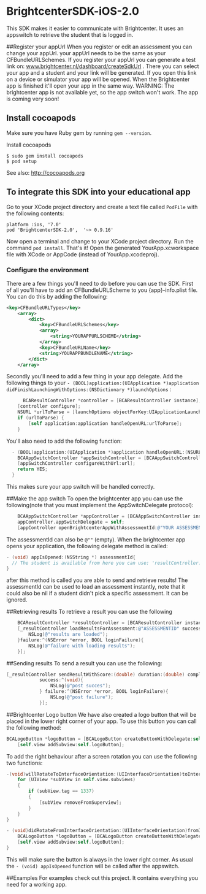 BrightcenterSDK-iOS-2.0
=======================

This SDK makes it easier to communicate with Brightcenter. It uses an appswitch to retrieve the student that is logged in. 

##Register your appUrl
When you register or edit an assessment you can change your appUrl. your appUrl needs to be the same as your CFBundleURLSchemes. If you register your appUrl you can generate a test link on: www.brightcenter.nl/dashboard/createSdkUrl . There you can select your app and a student and your link will be generated. If you open this link on a device or simulator your app will be opened.
When the Brightcenter app is finished it'll open your app in the same way.
WARNING: The brightcenter app is not available yet, so the app switch won't work. The app is coming very soon!

## Install cocoapods

Make sure you have Ruby gem by running `gem --version`.

Install cocoapods

    $ sudo gem install cocoapods
    $ pod setup

See also: http://cocoapods.org


## To integrate this SDK into your educational app

Go to your XCode project directory and create a text file called `PodFile` with the following contents:

    platform :ios, '7.0'
    pod 'BrightcenterSDK-2.0',  '~> 0.9.16'

Now open a terminal and change to your XCode project directory. Run the command `pod install`. That's it!
Open the generated YourApp.xcworkspace file with XCode or AppCode (instead of YourApp.xcodeproj).

### Configure the environment 
There are a few things you'll need to do before you can use the SDK.
First of all you'll have to add an CFBundleURLScheme to you {app}-info.plist file. You can do this by adding the following:

```xml
<key>CFBundleURLTypes</key>
    <array>
        <dict>
            <key>CFBundleURLSchemes</key>
            <array>
                <string>YOURAPPURLSCHEME</string>
            </array>
            <key>CFBundleURLName</key>
            <string>YOURAPPBUNDLENAME</string>
        </dict>
    </array>
```

Secondly you'll need to add a few thing in your app delegate. Add the following things to your `- (BOOL)application:(UIApplication *)application didFinishLaunchingWithOptions:(NSDictionary *)launchOptions` :

```objective-c
      BCAResultController *controller = [BCAResultController instance];
    [controller configure];
    NSURL *urlToParse = [launchOptions objectForKey:UIApplicationLaunchOptionsURLKey];
    if (urlToParse) {
        [self application:application handleOpenURL:urlToParse];
    }
```

You'll also need to add the following function:
```objective-c
  - (BOOL)application:(UIApplication *)application handleOpenURL:(NSURL *)url {
    BCAAppSwitchController *appSwitchController = [BCAAppSwitchController instance];
    [appSwitchController configureWithUrl:url];
    return YES;
  }
```

This makes sure your app switch will be handled correctly.

##Make the app switch
To open the brightcenter app you can use the following(note that you must implement the AppSwitchDelegate protocol):

```objective-c
    BCAAppSwitchController *appController = [BCAAppSwitchController instance];
    appController.appSwitchDelegate = self;
    [appController openBrightcenterAppWithAssessmentId:@"YOUR ASSESSMENT ID" urlScheme:@"YOURURLSCHEME"];
```
The assessmentId can also be `@""` (empty). When the brightcenter app opens your application, the following delegate method is called:
```objective-c
- (void) appIsOpened:(NSString *) assessmentId{
  // The student is available from here you can use: 'resultController.student'
}
```
after this method is called you are able to send and retrieve results! The assessmentId can be used to load an assessment instantly, note that it could also be nil if a student didn't pick a specific assessment. It can be ignored.

##Retrieving results
To retrieve a result you can use the following
```objective-c
    BCAResultController *resultController = [BCAResultController instance];
    [_resultController loadResultsForAssessment:@"ASSESSMENTID" success:^(NSArray *results){
        NSLog(@"results are loaded");
    }failure:^(NSError *error, BOOL loginFailure){
        NSLog(@"failure with loading results");
    }];
```

##Sending results
To send a result you can use the following:
```objective-c
[_resultController sendResultWithScore:(double) duration:(double) completionStatus:@"INCOMPLETE" assessmentId:@"YOURASSESSMENTID" questionId:@"QUESTIONID"
            success:^(void){
                NSLog(@"post succes");
            } failure:^(NSError *error, BOOL loginFailure){
                NSLog(@"post failure");
            }];
```


##Brightcenter Logo button
We have also created a logo button that will be placed in the lower right corner of your app. To use this button you can call the following method:
```objective-c
BCALogoButton *logoButton = [BCALogoButton createButtonWithDelegate:self assessmentId:@"YOUR ASSESSMENTID" urlScheme:@"YOURURLSCHEME"];
    [self.view addSubview:self.logoButton];
```

To add the right behaviour after a screen rotation you can use the following two functions:
```objective-c
-(void)willRotateToInterfaceOrientation:(UIInterfaceOrientation)toInterfaceOrientation duration:(NSTimeInterval)duration{
    for (UIView *subView in self.view.subviews)
    {
        if (subView.tag == 1337)
        {
            [subView removeFromSuperview];
        }
    }
}

- (void)didRotateFromInterfaceOrientation:(UIInterfaceOrientation)fromInterfaceOrientation{
    BCALogoButton *logoButton = [BCALogoButton createButtonWithDelegate:self assessmentId:@"YOUR ASSESSMENTID" urlScheme:@"YOURURLSCHEME"];
    [self.view addSubview:self.logoButton];
}
```

This will make sure the button is always in the lower right corner.
As usual the `- (void) appIsOpened` function will be called after the appswitch.



##Examples
For examples check out this project. It contains everything you need for a working app.

